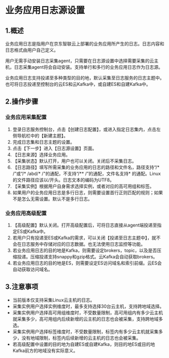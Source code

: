 # 业务应用日志源设置

## 1.概述
业务应用日志是指用户在京东智联云上部署的业务应用所产生的日志。日志内容和日志格式由用户自己定义。

用户无需手动安装日志采集agent，只需要在日志源设置中选择需要采集的云主机，日志采集agent将会自动安装。支持单行和多行的业务应用日志作为日志源。

业务应用日志支持投递至多种类型的目的地，默认采集至日志服务的日志主题中。也可将日志投递至控制台的云ES和云Kafka中，或自建ES和自建Kafka中。

## 2.操作步骤
### 业务应用采集配置
1. 登录日志服务控制台，点击【创建日志配置】，或进入指定日志集内，点击左侧导航栏中的【新建主题】。
2. 完成日志集和日志主题的设置。
3. 点击【下一步】进入【日志源设置】页面。
4. 【日志来源】选择业务应用。
5. 【采集状态】默认打开，用户也可以关闭。关闭后不采集日志。
6. 【日志路径】填写所需采集的业务应用的日志的路径和文件名，路径支持“/* /”或“/* /abd/* /"的通配，不支持“/** /”的通配，文件名支持* 的通配。Linux的文件路径应该以/开头。日志文本的编码为UTF8。
7. 【采集实例】根据用户自身需求选择实例，或者对应的高可用组和标签。
8. 如果用户的业务应用日志是多行日志，则需要设置首行正则匹配的规则；如果不是怎么无需设置。默认不是多行日志。

### 业务应用高级配置
1. 【高级配置】默认关闭。打开高级配置后，可将日志直接从agent端投递至指定ES或Kafka中。
2. 若用户只有投递至ES或Kafka的需求，可以关闭【投递至日志主题中】，就不会在日志服务中存储对应的日志数据。也无法使用日志监控等功能。
3. 若业务应用日志的目的地是Kafka，则需要设定brokers，topic，以及是否压缩投递。压缩投递支持snappy和gzip格式。云Kafka会自动获取brokers。
4. 若业务应用日志的目的地是ES，则需要设定ES访问域名和索引前缀。云ES会自动获取访问域名。

## 3.注意事项
- 当前版本仅支持采集Linux云主机的日志。
- 采集实例用户选择实例维度时，最多支持选择30台云主机，支持跨地域选择。
- 采集实例用户选择高可用组维度时，不受数量限制，高可用组内有多少云主机就采集多少，高可用组内后续新增的云主机的日志也会被采集，支持跨地域多选。
- 采集实例用户选择标签维度时，不受数量限制，标签内有多少云主机就采集多少，没有地域限制，标签内后续新增的云主机的日志也会被采集。
- 若高级配置中设置的目的地为自建ES或自建Kafka，则目的地ES或目的地Kafka前方的地域没有实际意义。


